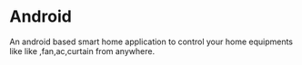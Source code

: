 # Android
An android based smart home application to control your home equipments like like ,fan,ac,curtain from anywhere.
